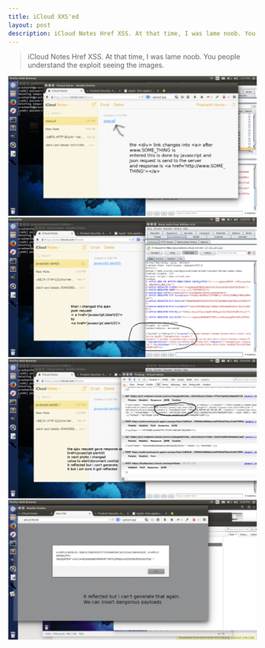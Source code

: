 ```yaml
---
title: iCloud XXS'ed
layout: post
description: iCloud Notes Href XSS. At that time, I was lame noob. You people understand the exploit seeing the images.
---
```


>iCloud Notes Href XSS. At that time, I was lame noob. You people understand the exploit seeing the images.

<img src="images/1.png">
<img src="images/4.png">
<img src="images/5.png">
<img src="images/6.png">
